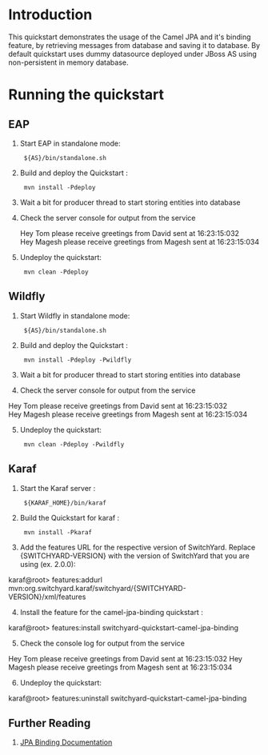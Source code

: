 Introduction
============
This quickstart demonstrates the usage of the Camel JPA and it's binding feature, by retrieving messages from database and saving it to database. By default quickstart uses dummy datasource deployed under JBoss AS using non-persistent in memory database.

Running the quickstart
======================


EAP
----------
1. Start EAP in standalone mode:

        ${AS}/bin/standalone.sh

2. Build and deploy the Quickstart : 

        mvn install -Pdeploy

3. Wait a bit for producer thread to start storing entities into database

4. Check the server console for output from the service

    Hey Tom please receive greetings from David sent at 16:23:15:032  
    Hey Magesh please receive greetings from Magesh sent at 16:23:15:034

5. Undeploy the quickstart:

        mvn clean -Pdeploy


Wildfly
----------
1. Start Wildfly in standalone mode:

        ${AS}/bin/standalone.sh

2. Build and deploy the Quickstart : 

        mvn install -Pdeploy -Pwildfly

3. Wait a bit for producer thread to start storing entities into database

4. Check the server console for output from the service

Hey Tom please receive greetings from David sent at 16:23:15:032  
Hey Magesh please receive greetings from Magesh sent at 16:23:15:034

5. Undeploy the quickstart:

        mvn clean -Pdeploy -Pwildfly


Karaf
----------
1. Start the Karaf server :

        ${KARAF_HOME}/bin/karaf

2. Build the Quickstart for karaf :

        mvn install -Pkaraf

3. Add the features URL for the respective version of SwitchYard.   Replace {SWITCHYARD-VERSION}
with the version of SwitchYard that you are using (ex. 2.0.0): 

karaf@root> features:addurl mvn:org.switchyard.karaf/switchyard/{SWITCHYARD-VERSION}/xml/features

4. Install the feature for the camel-jpa-binding quickstart :

karaf@root> features:install switchyard-quickstart-camel-jpa-binding

5. Check the console log for output from the service

Hey Tom please receive greetings from David sent at 16:23:15:032
Hey Magesh please receive greetings from Magesh sent at 16:23:15:034

6. Undeploy the quickstart:

karaf@root> features:uninstall switchyard-quickstart-camel-jpa-binding



## Further Reading

1. [JPA Binding Documentation](https://docs.jboss.org/author/display/SWITCHYARD/JPA)
